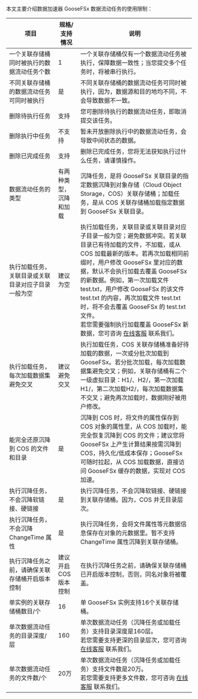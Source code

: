 本文主要介绍数据加速器 GooseFSx 数据流动任务的使用限制：

| **项目**                                 | **规格/支持情况**               | **说明**                                                     |
| ------------------------------------- | ---------------------- | -------------------------------------------------------- |
| 一个关联存储桶同时被执行的数据流动任务个数         | 1                      | 一个关联存储桶仅有一个数据流动任务被执行，保障数据一致性；当您提交多个任务时，将被串行执行。 |
| 不同关联存储桶的数据流动任务可同时被执行           | 是                     | 不同关联存储桶的数据流动任务可同时被执行，因为，数据源和目的地均不同，不会导致数据不一致。 |
| 删除待执行任务                                     | 支持                   | 您可删除待执行的数据流动任务，即取消提交该任务。             |
| 删除执行中任务                                     | 不支持                 | 暂未开放删除执行中的数据流动任务，会导致中间状态的数据。     |
| 删除已完成任务                                     | 支持                   | 删除已完成任务，您将无法获知执行过什么任务，请谨慎操作。         |
| 数据流动任务的类型                                 | 有两种类型，沉降和加载 | 沉降任务，是将 GooseFSx 关联目录的指定数据沉降到对象存储（Cloud Object Storage，COS）关联存储桶；加载任务，是从 COS 关联存储桶加载指定数据到 GooseFSx 关联目录。 |
| 执行加载任务，关联目录或关联目录对应子目录一般为空 | 建议为空               | 执行加载任务，关联目录或关联目录对应子目录一般为空；避免数据冲突。若关联目录已有待加载的文件，不加载，或从 COS 加载最新的版本。若再次加载相同前缀时，用户修改 GooseFSx 里对应的数据，默认不会执行加载去覆盖 GooseFSx 的新数据。例如，第一次加载文件 test.txt，用户修改 GooseFSx 的该文件 test.txt 的内容，再次加载文件 test.txt 时，将不会去覆盖 GooseFSx 的 test.txt 文件。<br>若您需要强制执行加载覆盖 GooseFSx 新数据，您可咨询 [在线客服](https://cloud.tencent.com/act/event/Online_service?from=doc_582) 联系我们。 |
| 执行加载任务，每次加载数据集避免交叉               | 建议避免交叉           | 执行加载任务，COS 关联存储桶准备好待加载的数据，一次或分批次加载到 GooseFSx。若分批次加载，每次加载数据集避免交叉；例如，关联存储桶有二个一级虚拟目录：H1/、H2/，第一次加载H1/，第二次加载H2/，每次加载数据集不交叉；避免再次加载时，数据刚好被用户修改。 |
| 能完全还原沉降到 COS 的文件和目录                | 是                     | 沉降到 COS 时，将文件的属性保存到 COS 对象的属性里，从 COS 加载时，能完全恢复沉降到 COS 的文件；建议您将 GooseFSx 上产生计算结果按需沉降到 COS，持久化/低成本保存；GooseFSx 可随时拉起，从 COS 加载数据，直接访问 GooseFSx 缓存的数据，实现对 COS 加速。 |
| 执行沉降任务，不会沉降软链接、硬链接               | 是                     | 执行沉降任务，不会沉降软链接、硬链接到关联存储桶。因为，COS 并无目录层次。 |
| 执行沉降任务，不会沉降 ChangeTime 属性               | 是                     | 执行沉降任务，会将文件属性等元数据信息保存在对象的元数据里。暂不支持 ChangeTime 属性沉降到关联存储桶。 |
| 执行沉降任务之前，请确保关联存储桶开启版本控制       | 建议开启 COS 版本控制      | 在执行沉降任务之前，请确保关联存储桶已开启版本控制，否则，同名对象将被覆盖。 |
| 单实例的关联存储桶数目/个     | 16   | 单 GooseFSx 实例支持16个关联存储桶。   |
| 单次数据流动任务的目录深度/层 | 160  | 单次数据流动任务（沉降任务或加载任务）支持目录深度是160层。<br>若您需要支持更深的目录层次，您可咨询 [在线客服](https://cloud.tencent.com/act/event/Online_service?from=doc_582) 联系我们。 |
| 单次数据流动任务的文件数/个   | 20万 | 单次数据流动任务（沉降任务或加载任务）支持文件数是20万。<br>若您需要支持更多文件数，您可咨询 [在线客服](https://cloud.tencent.com/act/event/Online_service?from=doc_582) 联系我们。 |

